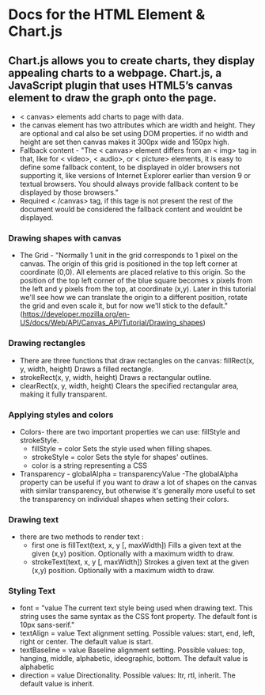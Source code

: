 # Docs for the HTML <canvas> Element & Chart.js

## Chart.js allows you to create charts, they display appealing charts to a webpage.  Chart.js, a JavaScript plugin that uses HTML5’s canvas element to draw the graph onto the page.
 - < canvas> elements add charts to page with data. 
  - the canvas element has two attributes which are width and height. They are optional and cal also be set using DOM properties. if no width and height are set then canvas makes it 300px wide and 150px high. 
  - Fallback content - "The < canvas> element differs from an < img> tag in that, like for < video>, < audio>, or < picture> elements, it is easy to define some fallback content, to be displayed in older browsers not supporting it, like versions of Internet Explorer earlier than version 9 or textual browsers. You should always provide fallback content to be displayed by those browsers."
- Required < /canvas> tag, if this tage is not present the rest of the document would be considered the fallback content and wouldnt be displayed.


### Drawing shapes with canvas
- The Grid - "Normally 1 unit in the grid corresponds to 1 pixel on the canvas. The origin of this grid is positioned in the top left corner at coordinate (0,0). All elements are placed relative to this origin. So the position of the top left corner of the blue square becomes x pixels from the left and y pixels from the top, at coordinate (x,y). Later in this tutorial we'll see how we can translate the origin to a different position, rotate the grid and even scale it, but for now we'll stick to the default." (https://developer.mozilla.org/en-US/docs/Web/API/Canvas_API/Tutorial/Drawing_shapes)

### Drawing rectangles
-  There are three functions that draw rectangles on the canvas:
fillRect(x, y, width, height)
Draws a filled rectangle.
- strokeRect(x, y, width, height)
Draws a rectangular outline.
- clearRect(x, y, width, height)
Clears the specified rectangular area, making it fully transparent.


### Applying styles and colors
- Colors- there are two important properties we can use: fillStyle and strokeStyle.
  - fillStyle = color
Sets the style used when filling shapes.
  - strokeStyle = color
Sets the style for shapes' outlines.
  - color is a string representing a CSS <color>
- Transparency - globalAlpha = transparencyValue -The globalAlpha property can be useful if you want to draw a lot of shapes on the canvas with similar transparency, but otherwise it's generally more useful to set the transparency on individual shapes when setting their colors.

### Drawing text
- there are two methods to render text :
  - first one is fillText(text, x, y [, maxWidth])
Fills a given text at the given (x,y) position. Optionally with a maximum width to draw.
  - strokeText(text, x, y [, maxWidth])
Strokes a given text at the given (x,y) position. Optionally with a maximum width to draw.

### Styling Text
- font = "value The current text style being used when drawing text. This string uses the same syntax as the CSS font property. The default font is 10px sans-serif."
- textAlign = value
Text alignment setting. Possible values: start, end, left, right or center. The default value is start.
- textBaseline = value
Baseline alignment setting. Possible values: top, hanging, middle, alphabetic, ideographic, bottom. The default value is alphabetic
- direction = value
Directionality. Possible values: ltr, rtl, inherit. The default value is inherit.

 

